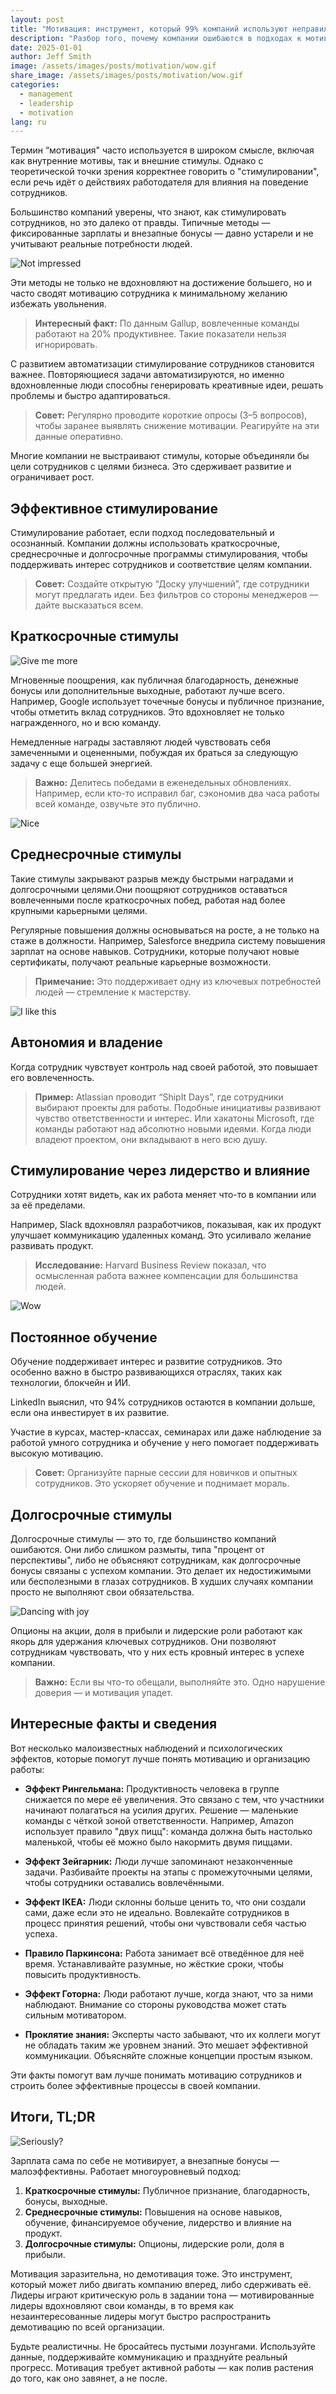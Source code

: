 ```yaml
---
layout: post
title: "Мотивация: инструмент, который 99% компаний используют неправильно"
description: "Разбор того, почему компании ошибаются в подходах к мотивации, и практические советы по созданию эффективных систем стимулирования."
date: 2025-01-01
author: Jeff Smith
image: /assets/images/posts/motivation/wow.gif
share_image: /assets/images/posts/motivation/wow.gif
categories: 
  - management
  - leadership
  - motivation
lang: ru
---
```

Термин “мотивация" часто используется в широком смысле, включая как внутренние мотивы, так и внешние стимулы. Однако с теоретической точки зрения корректнее говорить о "стимулировании", если речь идёт о действиях работодателя для влияния на поведение сотрудников.

Большинство компаний уверены, что знают, как стимулировать сотрудников, но это далеко от правды. Типичные методы — фиксированные зарплаты и внезапные бонусы — давно устарели и не учитывают реальные потребности людей.

![Not impressed](/assets/images/posts/motivation/mot.gif)

Эти методы не только не вдохновляют на достижение большего, но и часто сводят мотивацию сотрудника к минимальному желанию избежать увольнения.

> **Интересный факт:** По данным Gallup, вовлеченные команды работают на 20% продуктивнее. Такие показатели нельзя игнорировать.

С развитием автоматизации стимулирование сотрудников становится важнее. Повторяющиеся задачи автоматизируются, но именно вдохновленные люди способны генерировать креативные идеи, решать проблемы и быстро адаптироваться.

> **Cовет:** Регулярно проводите короткие опросы (3–5 вопросов), чтобы заранее выявлять снижение мотивации. Реагируйте на эти данные оперативно.

Многие компании не выстраивают стимулы, которые объединяли бы цели сотрудников с целями бизнеса. Это сдерживает развитие и ограничивает рост.

## Эффективное стимулирование

Стимулирование работает, если подход последовательный и осознанный. Компании должны использовать краткосрочные, среднесрочные и долгосрочные программы стимулирования, чтобы поддерживать интерес сотрудников и соответствие целям компании.

> **Совет:** Создайте открытую “Доску улучшений”, где сотрудники могут предлагать идеи. Без фильтров со стороны менеджеров — дайте высказаться всем.

## Краткосрочные стимулы

![Give me more](/assets/images/posts/motivation/gimme.gif)

Мгновенные поощрения, как публичная благодарность, денежные бонусы или дополнительные выходные, работают лучше всего. Например, Google использует точечные бонусы и публичное признание, чтобы отметить вклад сотрудников. Это вдохновляет не только награжденного, но и всю команду.

Немедленные награды заставляют людей чувствовать себя замеченными и оцененными, побуждая их браться за следующую задачу с еще большей энергией.

> **Важно:** Делитесь победами в еженедельных обновлениях. Например, если кто-то исправил баг, сэкономив два часа работы всей команде, озвучьте это публично.

![Nice](/assets/images/posts/motivation/nice.jpg)

## Среднесрочные стимулы

Такие стимулы закрывают разрыв между быстрыми наградами и долгосрочными целями.Они  поощряют сотрудников оставаться вовлеченными после краткосрочных побед, работая над более крупными карьерными целями.

Регулярные повышения должны основываться на росте, а не только на стаже в должности. Например, Salesforce внедрила систему повышения зарплат на основе навыков. Сотрудники, которые получают новые сертификаты, получают реальные карьерные возможности.

> **Примечание:** Это поддерживает одну из ключевых потребностей людей — стремление к мастерству.

![I like this](/assets/images/posts/motivation/i-like.gif)

## Автономия и владение

Когда сотрудник чувствует контроль над своей работой, это повышает его вовлеченность.

> **Пример:** Atlassian проводит “ShipIt Days”, где сотрудники выбирают проекты для работы. Подобные инициативы развивают чувство ответственности и интерес. Или хакатоны Microsoft, где команды работают над абсолютно новыми идеями. Когда люди владеют проектом, они вкладывают в него всю душу.

## Стимулирование через лидерство и влияние

Сотрудники хотят видеть, как их работа меняет что-то в компании или за её пределами.

Например, Slack вдохновлял разработчиков, показывая, как их продукт улучшает коммуникацию удаленных команд. Это усиливало желание развивать продукт.

> **Исследование:** Harvard Business Review показал, что осмысленная работа важнее компенсации для большинства людей.

![Wow](/assets/images/posts/motivation/wow.gif)

## Постоянное обучение

Обучение поддерживает интерес и развитие сотрудников. Это особенно важно в быстро развивающихся отраслях, таких как технологии, блокчейн и ИИ. 

LinkedIn выяснил, что 94% сотрудников остаются в компании дольше, если она инвестирует в их развитие.

Участие в курсах, мастер-классах, семинарах или даже наблюдение за работой умного сотрудника и обучение у него помогает поддерживать высокую мотивацию. 

> **Совет:** Организуйте парные сессии для новичков и опытных сотрудников. Это ускоряет обучение и поднимает мораль.

## Долгосрочные стимулы

Долгосрочные стимулы — это то, где большинство компаний ошибаются. Они либо слишком размыты, типа "процент от перспективы", либо не объясняют сотрудникам, как долгосрочные бонусы связаны с успехом компании. Это делает их недостижимыми или бесполезными в глазах сотрудников. В худших случаях компании просто не выполняют свои обязательства.

![Dancing with joy](/assets/images/posts/motivation/dancing-troll.gif)

Опционы на акции, доля в прибыли и лидерские роли работают как якорь для удержания ключевых сотрудников. Они позволяют сотрудникам чувствовать, что у них есть кровный интерес в успехе компании.

> **Важно:** Если вы что-то обещали, выполняйте это. Одно нарушение доверия — и мотивация упадет.

## Интересные факты и сведения

Вот несколько малоизвестных наблюдений и психологических эффектов, которые помогут лучше понять мотивацию и организацию работы:

- **Эффект Рингельмана:** Продуктивность человека в группе снижается по мере её увеличения. Это связано с тем, что участники начинают полагаться на усилия других. Решение — маленькие команды с чёткой зоной ответственности. Например, Amazon использует правило "двух пицц": команда должна быть настолько маленькой, чтобы её можно было накормить двумя пиццами.

- **Эффект Зейгарник:** Люди лучше запоминают незаконченные задачи. Разбивайте проекты на этапы с промежуточными целями, чтобы сотрудники оставались вовлечёнными.

- **Эффект IKEA:** Люди склонны больше ценить то, что они создали сами, даже если это не идеально. Вовлекайте сотрудников в процесс принятия решений, чтобы они чувствовали себя частью успеха.

- **Правило Паркинсона:** Работа занимает всё отведённое для неё время. Устанавливайте разумные, но жёсткие сроки, чтобы повысить продуктивность.

- **Эффект Готорна:** Люди работают лучше, когда знают, что за ними наблюдают. Внимание со стороны руководства может стать сильным мотиватором.

- **Проклятие знания:** Эксперты часто забывают, что их коллеги могут не обладать таким же уровнем знаний. Это мешает эффективной коммуникации. Объясняйте сложные концепции простым языком.

Эти факты помогут вам лучше понимать мотивацию сотрудников и строить более эффективные процессы в своей компании.

## Итоги, TL;DR

![Seriously?](/assets/images/posts/motivation/rukiddingme.jpg)

Зарплата сама по себе не мотивирует, а внезапные бонусы — малоэффективны. Работает многоуровневый подход:

1. **Краткосрочные стимулы:** Публичное признание, благодарность, бонусы, выходные.
2. **Среднесрочные стимулы:** Повышения на основе навыков, обучение, финансируемое обучение, лидерство и влияние на продукт.
3. **Долгосрочные стимулы:** Опционы, лидерские роли, доля в прибыли.

Мотивация заразительна, но демотивация тоже. Это инструмент, который может либо двигать компанию вперед, либо сдерживать её. Лидеры играют критическую роль в задании тона — мотивированные лидеры вдохновляют свои команды, в то время как незаинтересованные лидеры могут быстро распространить демотивацию по всей организации.

Будьте реалистичны. Не бросайтесь пустыми лозунгами. Используйте данные, поддерживайте коммуникацию и празднуйте реальный прогресс. Мотивация требует активной работы — как полив растения до того, как оно завянет, а не после. 
